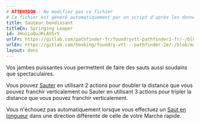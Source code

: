 ```yaml
---
# ATTENTION : Ne modifiez pas ce fichier
# Ce fichier est généré automatiquement par un script d'après les données du module Foundry VTT officiel et de sa traduction
title: Sauteur bondissant
titleEn: Springing Leaper
id: 3HuiLoQuJKLAh5rV
urlFr: https://gitlab.com/pathfinder-fr/foundryvtt-pathfinder2-fr/-/blob/master/data/feats/3HuiLoQuJKLAh5rV.htm
urlEn: https://gitlab.com/hooking/foundry-vtt---pathfinder-2e/-/blob/master/packs/data/feats.db/springing-leaper.json
layout: dons
---
```

Vos jambes puissantes vous permettent de faire des sauts aussi soudains que spectaculaires.

Vous pouvez [Sauter](../actions/bondir.md) en utilisant 2 actions pour doubler la distance que vous pouvez franchir verticalement ou Sauter en utilisant 3 actions pour tripler la distance que vous pouvez franchir verticalement.

Vous n'échouez pas automatiquement lorsque vous effectuez un [Saut en longueur](../actions/sauter-en-longueur.md) dans une direction différente de celle de votre Marche rapide.
